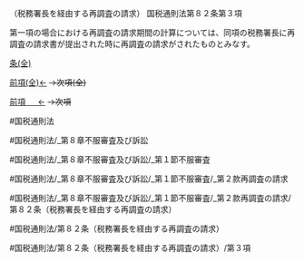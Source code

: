 （税務署長を経由する再調査の請求）
国税通則法第８２条第３項

第一項の場合における再調査の請求期間の計算については、同項の税務署長に再調査の請求書が提出された時に再調査の請求がされたものとみなす。

[条(全)](国税通則法＿＿＿＿＿第８２条_.md)

[前項(全)←](国税通則法＿＿＿＿＿第８２条第２項_.md)  ~~→次項(全)~~

[前項 　 ←](国税通則法＿＿＿＿＿第８２条第２項.md)  ~~→次項~~



#国税通則法

#国税通則法/_第８章不服審査及び訴訟

#国税通則法/_第８章不服審査及び訴訟/_第１節不服審査

#国税通則法/_第８章不服審査及び訴訟/_第１節不服審査/_第２款再調査の請求

#国税通則法/_第８章不服審査及び訴訟/_第１節不服審査/_第２款再調査の請求/第８２条（税務署長を経由する再調査の請求）

#国税通則法/第８２条（税務署長を経由する再調査の請求）

#国税通則法/第８２条（税務署長を経由する再調査の請求）/第３項

